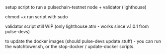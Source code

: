 setup script to run a pulsechain-testnet node + validator (lighthouse)

chmod +x
run script with sudo

validator script still WIP (only lighthouse atm - works since v.1.0.1 from pulse-devs)

to update the docker images (should pulse-devs update stuff) - you can run the watchtower.sh, or the stop-docker / update-docker scripts.
